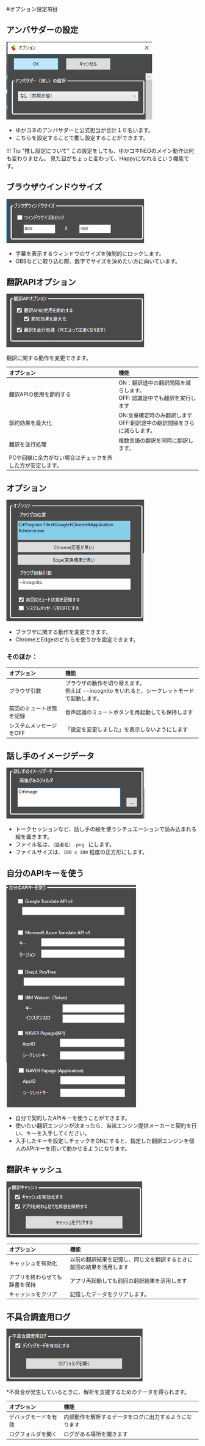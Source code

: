 #オプション設定項目

## アンバサダーの設定

![アンバサダー](images/startup_option1.png)

* ゆかコネのアンバサダーと公式担当が合計１０名います。
* こちらを設定することで推し設定することができます。

!!! Tip "推し設定について"
    この設定をしても、ゆかコネNEOのメイン動作は何も変わりません。
    見た目がちょっと変わって、Happyになれるという機能です。

## ブラウザウインドウサイズ

![ウィンドウサイズ](images/startup_option2.png)

* 字幕を表示するウィンドウのサイズを強制的にロックします。
* OBSなどに取り込む際、数字でサイズを決めたい方に向いています。


## 翻訳APIオプション

![APIオプション](images/startup_option3.png)

翻訳に関する動作を変更できます。

|オプション|機能|
|:--------|:---|
|翻訳APIの使用を節約する|ON：翻訳途中の翻訳間隔を減らします。<br>OFF: 認識途中でも翻訳を実行します|
|節約効果を最大化 | ON:文章確定時のみ翻訳します<br>OFF:翻訳途中の翻訳間隔をさらに減らします。|
|翻訳を並行処理|複数言語の翻訳を同時に翻訳します。
PCや回線に余力がない場合はチェックを外した方が安定します。|

## オプション

![オプション](images/startup_option4.png)

* ブラウザに関する動作を変更できます。
* ChromeとEdgeのどちらを使うかを設定できます。

### そのほか：

|オプション|機能|
|:--------|:---|
|ブラウザ引数| ブラウザの動作を切り替えます。<br>例えば --incognito  をいれると、シークレットモードで起動します。|
|前回のミュート状態を記録|音声認識のミュートボタンを再起動しても保持します|
|システムメッセージをOFF|「設定を変更しました」を表示しないようにします|

## 話し手のイメージデータ

![イメージデータ](images/startup_option5.png)

* トークセッションなど、話し手の絵を使うシチュエーションで読み込まれる絵を置きます。
* ファイル名は、``（話者名）.png `` にします。
* ファイルサイズは、``100 x 100`` 程度の正方形にします。 

## 自分のAPIキーを使う

![APIキー](images/startup_option6.png)

* 自分で契約したAPIキーを使うことができます。
* 使いたい翻訳エンジンが決まったら、当該エンジン提供メーカーと契約を行い、キーを入手してください。
* 入手したキーを設定しチェックをONにすると、指定した翻訳エンジンを個人のAPIキーを用いて動かせるようになります。

## 翻訳キャッシュ

![翻訳キャッシュ](images/startup_option7.png)

|オプション|機能|
|:--------|:---|
|キャッシュを有効化|以前の翻訳結果を記憶し、同じ文を翻訳するときに前回の結果を活用します|
|アプリを終わらせても辞書を保持|アプリ再起動しても前回の翻訳結果を活用します|
|キャッシュをクリア|記憶したデータをクリアします。|


## 不具合調査用ログ

![不具合調査](images/startup_option8.png)

*不具合が発生しているときに、解析を支援するためのデータを得られます。

|オプション|機能|
|:--------|:---|
|デバッグモードを有効|内部動作を解析するデータをログに出力するようになります|
|ログフォルダを開く|ログがある場所を開きます|

